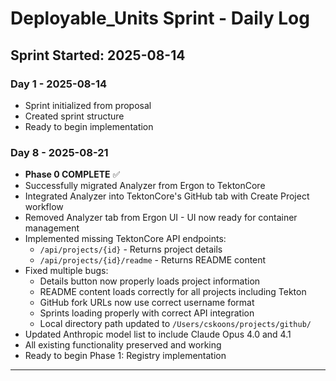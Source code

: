 # Deployable_Units Sprint - Daily Log

## Sprint Started: 2025-08-14

### Day 1 - 2025-08-14
- Sprint initialized from proposal
- Created sprint structure
- Ready to begin implementation

### Day 8 - 2025-08-21
- **Phase 0 COMPLETE** ✅
- Successfully migrated Analyzer from Ergon to TektonCore
- Integrated Analyzer into TektonCore's GitHub tab with Create Project workflow
- Removed Analyzer tab from Ergon UI - UI now ready for container management
- Implemented missing TektonCore API endpoints:
  - `/api/projects/{id}` - Returns project details
  - `/api/projects/{id}/readme` - Returns README content
- Fixed multiple bugs:
  - Details button now properly loads project information
  - README content loads correctly for all projects including Tekton
  - GitHub fork URLs now use correct username format
  - Sprints loading properly with correct API integration
  - Local directory path updated to `/Users/cskoons/projects/github/`
- Updated Anthropic model list to include Claude Opus 4.0 and 4.1
- All existing functionality preserved and working
- Ready to begin Phase 1: Registry implementation

---
